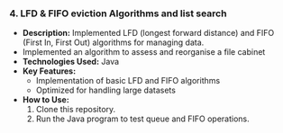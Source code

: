 ### 4. **LFD & FIFO eviction Algorithms and list search**
   - **Description:** Implemented LFD (longest forward distance) and FIFO (First In, First Out) algorithms for managing data.
   - Implemented an algorithm to assess and reorganise a file cabinet
   - **Technologies Used:** Java
   - **Key Features:**
     - Implementation of basic LFD and FIFO algorithms
     - Optimized for handling large datasets
   - **How to Use:**
     1. Clone this repository.
     2. Run the Java program to test queue and FIFO operations.
